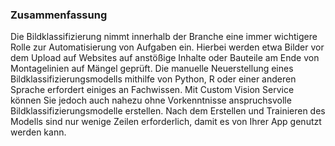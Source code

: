### <a name="summary"></a>Zusammenfassung

Die Bildklassifizierung nimmt innerhalb der Branche eine immer wichtigere Rolle zur Automatisierung von Aufgaben ein. Hierbei werden etwa Bilder vor dem Upload auf Websites auf anstößige Inhalte oder Bauteile am Ende von Montagelinien auf Mängel geprüft. Die manuelle Neuerstellung eines Bildklassifizierungsmodells mithilfe von Python, R oder einer anderen Sprache erfordert einiges an Fachwissen. Mit Custom Vision Service können Sie jedoch auch nahezu ohne Vorkenntnisse anspruchsvolle Bildklassifizierungsmodelle erstellen. Nach dem Erstellen und Trainieren des Modells sind nur wenige Zeilen erforderlich, damit es von Ihrer App genutzt werden kann.